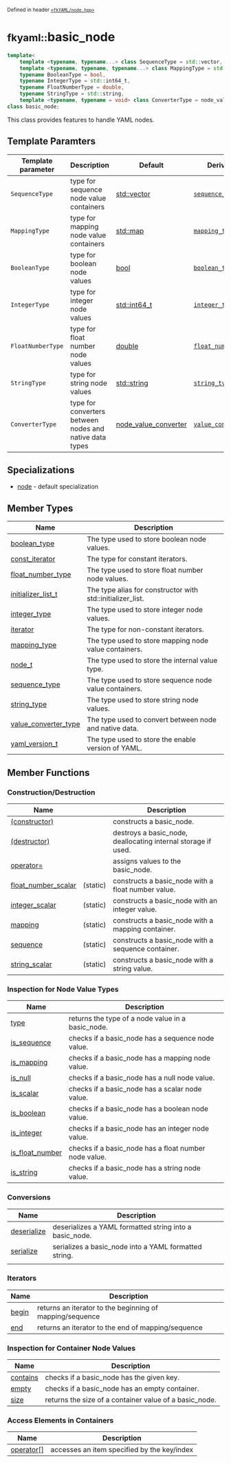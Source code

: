 <small>Defined in header [`<fkYAML/node.hpp>`](https://github.com/fktn-k/fkYAML/blob/develop/include/fkYAML/node.hpp)</small>

# <small>fkyaml::</small>basic_node

```cpp
template<
    template <typename, typename...> class SequenceType = std::vector,
    template <typename, typename, typename...> class MappingType = std::map,
    typename BooleanType = bool,
    typename IntegerType = std::int64_t,
    typename FloatNumberType = double,
    typename StringType = std::string,
    template <typename, typename = void> class ConverterType = node_value_converter>
class basic_node;
```

This class provides features to handle YAML nodes.

## Template Paramters

| Template parameter | Description                                                  | Default                                                              | Derived type                                      |
|--------------------|--------------------------------------------------------------|----------------------------------------------------------------------|---------------------------------------------------|
| `SequenceType`     | type for sequence node value containers                      | [std::vector](https://en.cppreference.com/w/cpp/container/vector)    | [`sequence_type`](sequence_type.md)               |
| `MappingType`      | type for mapping node value containers                       | [std::map](https://en.cppreference.com/w/cpp/container/map)          | [`mapping_type`](mapping_type.md)                 |
| `BooleanType`      | type for boolean node values                                 | [bool](https://en.cppreference.com/w/cpp/keyword/bool)               | [`boolean_type`](boolean_type.md)                 |
| `IntegerType`      | type for integer node values                                 | [std::int64_t](https://en.cppreference.com/w/cpp/types/integer)      | [`integer_type`](integer_type.md)                 |
| `FloatNumberType`  | type for float number node values                            | [double](https://en.cppreference.com/w/cpp/keyword/double)           | [`float_number_type`](float_number_type.md)       |
| `StringType`       | type for string node values                                  | [std::string](https://en.cppreference.com/w/cpp/string/basic_string) | [`string_type`](string_type.md)                   |
| `ConverterType`    | type for converters between <br> nodes and native data types | [node_value_converter](../node_value_converter/index.md)             | [`value_converter_type`](value_converter_type.md) |

## Specializations

* [node](node.md) - default specialization

## Member Types

| Name                                            | Description                                                |
|-------------------------------------------------|------------------------------------------------------------|
| [boolean_type](boolean_type.md)                 | The type used to store boolean node values.                |
| [const_iterator](const_iterator.md)             | The type for constant iterators.                           |
| [float_number_type](float_number_type.md)       | The type used to store float number node values.           |
| [initializer_list_t](initializer_list_t.md)     | The type alias for constructor with std::initializer_list. |
| [integer_type](integer_type.md)                 | The type used to store integer node values.                |
| [iterator](iterator.md)                         | The type for non-constant iterators.                       |
| [mapping_type](mapping_type.md)                 | The type used to store mapping node value containers.      |
| [node_t](node_t.md)                             | The type used to store the internal value type.            |
| [sequence_type](sequence_type.md)               | The type used to store sequence node value containers.     |
| [string_type](string_type.md)                   | The type used to store string node values.                 |
| [value_converter_type](value_converter_type.md) | The type used to convert between node and native data.     |
| [yaml_version_t](yaml_version_t.md)             | The type used to store the enable version of YAML.         |

## Member Functions

### Construction/Destruction
| Name                                         |          | Description                                                   |
|----------------------------------------------|----------|---------------------------------------------------------------|
| [(constructor)](constructor.md)              |          | constructs a basic_node.                                      |
| [(destructor)](destructor.md)                |          | destroys a basic_node, deallocating internal storage if used. |
| [operator=](operator=.md)                    |          | assigns values to the basic_node.                             |
| [float_number_scalar](float_number_scalar.md)| (static) | constructs a basic_node with a float number value.            |
| [integer_scalar](integer_scalar.md)          | (static) | constructs a basic_node with an integer value.                |
| [mapping](mapping.md)                        | (static) | constructs a basic_node with a mapping container.             |
| [sequence](sequence.md)                      | (static) | constructs a basic_node with a sequence container.            |
| [string_scalar](string_scalar.md)            | (static) | constructs a basic_node with a string value.                  |

### Inspection for Node Value Types
| Name                                  | Description                                           |
|---------------------------------------|-------------------------------------------------------|
| [type](type.md)                       | returns the type of a node value in a basic_node.     |
| [is_sequence](is_sequence.md)         | checks if a basic_node has a sequence node value.     |
| [is_mapping](is_mapping.md)           | checks if a basic_node has a mapping node value.      |
| [is_null](is_null.md)                 | checks if a basic_node has a null node value.         |
| [is_scalar](is_scalar.md)             | checks if a basic_node has a scalar node value.       |
| [is_boolean](is_boolean.md)           | checks if a basic_node has a boolean node value.      |
| [is_integer](is_integer.md)           | checks if a basic_node has an integer node value.     |
| [is_float_number](is_float_number.md) | checks if a basic_node has a float number node value. |
| [is_string](is_string.md)             | checks if a basic_node has a string node value.       |

### Conversions
| Name                          | Description                                             |
| ----------------------------- | ------------------------------------------------------- |
| [deserialize](deserialize.md) | deserializes a YAML formatted string into a basic_node. |
| [serialize](serialize.md)     | serializes a basic_node into a YAML formatted string.   |
|                               |                                                         |

### Iterators
| Name              | Description                                              |
|-------------------|----------------------------------------------------------|
| [begin](begin.md) | returns an iterator to the beginning of mapping/sequence |
| [end](end.md)     | returns an iterator to the end of mapping/sequence       |

### Inspection for Container Node Values
| Name                    | Description                                            |
|-------------------------|--------------------------------------------------------|
| [contains](contains.md) | checks if a basic_node has the given key.              |
| [empty](empty.md)       | checks if a basic_node has an empty container.         |
| [size](size.md)         | returns the size of a container value of a basic_node. |

### Access Elements in Containers
| Name                        | Description                                 |
|-----------------------------|---------------------------------------------|
| [operator[]](operator[].md) | accesses an item specified by the key/index |